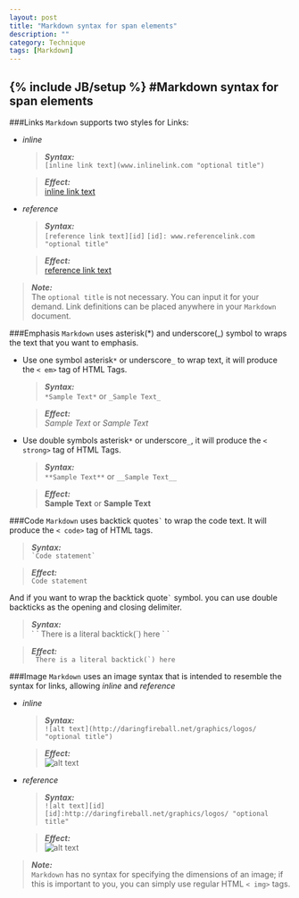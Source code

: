 ```yaml
---
layout: post
title: "Markdown syntax for span elements"
description: ""
category: Technique
tags: [Markdown]
---
```

{% include JB/setup %}
#Markdown syntax for span elements
---

###Links
`Markdown` supports two styles for Links:  

- *inline* 
	> ***Syntax:***  
	> `[inline link text](www.inlinelink.com "optional title")`

    > ***Effect:***  
    >[inline link text](www.inlinelink.com "optional title")
	
- *reference*
   > ***Syntax:***  
   > `[reference link text][id]`
   > `[id]: www.referencelink.com "optional title"`

   >***Effect:***  
   >[reference link text][1]

<!--break-->

>***Note:***  
>The `optional title` is not necessary.  You can input it for your demand.
>Link definitions can be placed anywhere in your `Markdown` document.

[1]: www.referencelink.com "optional title" 


###Emphasis
`Markdown` uses asterisk(*) and underscore(_) symbol to wraps the text that you want to emphasis.  

- Use one symbol asterisk`*` or underscore`_` to wrap text, it will produce the `< em>` tag of HTML Tags.  
	>***Syntax:***  
	>`*Sample Text*`  or `_Sample Text_`

	>___Effect:___  
	>*Sample Text* or _Sample Text_

- Use double symbols asterisk`*` or underscore`_`, it will produce the `< strong>` tag of HTML Tags.  
	>***Syntax:***  
	>`**Sample Text**` or `__Sample Text__`

	>***Effect:***  
	>**Sample Text** or __Sample Text__

###Code
`Markdown` uses backtick quotes`` ` `` to wrap the code text. It will produce the `< code>` tag of HTML tags.
>***Syntax:***  
>`` `Code statement` ``

>***Effect:***  
>`Code statement`

And if you want to wrap the backtick quote`` ` `` symbol. you can use double backticks as the opening and closing delimiter.  
>***Syntax:***  
> \` \` There is a literal backtick(\`) here \` \`

>***Effect:***  
>`` There is a literal backtick(`) here``

###Image
`Markdown` uses an image syntax that is intended to resemble the syntax for links, allowing *inline* and *reference*  

- *inline*
    >***Syntax:***  
	>`![alt text](http://daringfireball.net/graphics/logos/ "optional title")`  
	
    >***Effect:***  
	>![alt text](http://daringfireball.net/graphics/logos/ "optional title")

- *reference*
	> ***Syntax:***  
	>`![alt text][id]`
	>`[id]:http://daringfireball.net/graphics/logos/ "optional title"`  
	
    >***Effect:***  
	>![alt text][id]
	
[id]:http://daringfireball.net/graphics/logos/ "optional title"

>***Note:***  
>`Markdown` has no syntax for specifying the dimensions of an image; if this is important to you, you can simply use regular HTML `< img>` tags.

	
	

